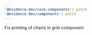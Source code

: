 ```yaml
---
'@evidence-dev/core-components': patch
'@evidence-dev/components': patch
---
```


Fix printing of charts in grid component

